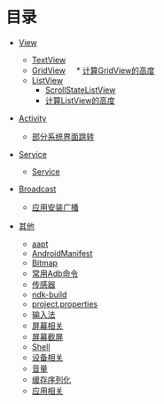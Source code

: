 # 目录


* [View](https://github.com/AndBird/MyNote/tree/master/android/view/view_content.md)
  * [TextView](https://github.com/AndBird/MyNote/blob/master/android/view/TextView.md)
  * [GridView](https://github.com/AndBird/MyNote/blob/master/android/view/GridView.md)
     * [计算GridView的高度](https://github.com/AndBird/MyNote/blob/master/android/view/计算GridView的高度.md)
  * [ListView](https://github.com/AndBird/MyNote/blob/master/android/view/ListView.java)
    * [ScrollStateListView](https://github.com/AndBird/MyNote/blob/master/android/view/ScrollStateListView.md)
    * [计算ListView的高度](https://github.com/AndBird/MyNote/blob/master/android/view/计算ListView的高度.md)


* [Activity](https://github.com/AndBird/MyNote/tree/master/android/activity/activity_content.md)
  * [部分系统界面跳转](https://github.com/AndBird/MyNote/blob/master/android/activity/系统界面跳转.md)

* [Service](https://github.com/AndBird/MyNote/tree/master/android/service/service_content.md)
  * [Service](https://github.com/AndBird/MyNote/tree/master/android/service/Service.md)
* [Broadcast](https://github.com/AndBird/MyNote/tree/master/android/broadcast/broadcast_content.md)
  * [应用安装广播](https://github.com/AndBird/MyNote/tree/master/android/broadcast/应用安装广播.md)


* [其他](https://github.com/AndBird/MyNote/tree/master/android/other/other_content.md)
  * [aapt](https://github.com/AndBird/MyNote/blob/master/android/other/aapt.md)
  * [AndroidManifest](https://github.com/AndBird/MyNote/blob/master/android/other/AndroidManifest.md)
  * [Bitmap](https://github.com/AndBird/MyNote/blob/master/android/other/Bitmap.md)
  * [常用Adb命令](https://github.com/AndBird/MyNote/blob/master/android/other/常用Adb命令.md)
  * [传感器](https://github.com/AndBird/MyNote/blob/master/android/other/传感器.md)
  * [ndk-build](https://github.com/AndBird/MyNote/blob/master/android/other/ndk-build.md)
  * [project.properties](https://github.com/AndBird/MyNote/blob/master/android/other/project.properties.md)
  * [输入法](https://github.com/AndBird/MyNote/blob/master/android/other/输入法.md)
  * [屏幕相关](https://github.com/AndBird/MyNote/blob/master/android/other/屏幕相关.md)
  * [屏幕截屏](https://github.com/AndBird/MyNote/blob/master/android/other/屏幕截屏.md)
  * [Shell](https://github.com/AndBird/MyNote/blob/master/android/other/Shell.md)
  * [设备相关](https://github.com/AndBird/MyNote/blob/master/android/other/设备相关.md)
  * [音量](https://github.com/AndBird/MyNote/edit/master/android/other/音量.md)
  * [缓存序列化](https://github.com/AndBird/MyNote/blob/master/android/other/缓存(序列化).md)
  * [应用相关](https://github.com/AndBird/MyNote/blob/master/android/other/应用相关.md)
  

